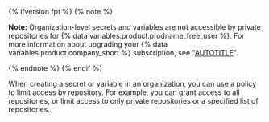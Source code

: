 
{% ifversion fpt %}
{% note %}

**Note:** Organization-level secrets and variables are not accessible by private repositories for {% data variables.product.prodname_free_user %}. For more information about upgrading your {% data variables.product.company_short %} subscription, see "[AUTOTITLE](/billing/managing-billing-for-your-github-account/upgrading-your-github-subscription)".

{% endnote %}
{% endif %}

When creating a secret or variable in an organization, you can use a policy to limit access by repository. For example, you can grant access to all repositories, or limit access to only private repositories or a specified list of repositories.

